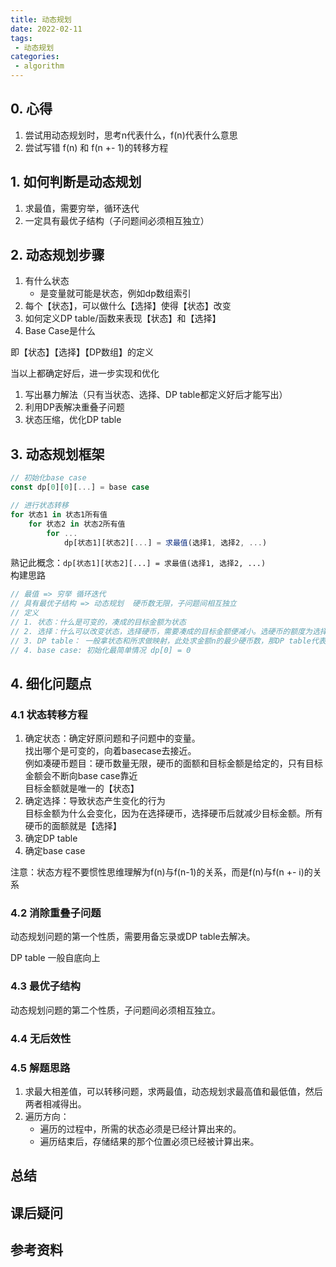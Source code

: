 ```yaml
---
title: 动态规划
date: 2022-02-11
tags:
 - 动态规划     
categories: 
 - algorithm
---
```

## 0. 心得
1. 尝试用动态规划时，思考n代表什么，f(n)代表什么意思
2. 尝试写错 f(n) 和 f(n +- 1)的转移方程

## 1. 如何判断是动态规划
1. 求最值，需要穷举，循环迭代
2. 一定具有最优子结构（子问题间必须相互独立）

## 2. 动态规划步骤
1. 有什么状态
   - 是变量就可能是状态，例如dp数组索引
2. 每个【状态】，可以做什么【选择】使得【状态】改变
3. 如何定义DP table/函数来表现【状态】和【选择】
4. Base Case是什么

即【状态】【选择】【DP数组】的定义

当以上都确定好后，进一步实现和优化
1. 写出暴力解法（只有当状态、选择、DP table都定义好后才能写出）
2. 利用DP表解决重叠子问题
3. 状态压缩，优化DP table

## 3. 动态规划框架
```js
// 初始化base case
const dp[0][0][...] = base case

// 进行状态转移
for 状态1 in 状态1所有值
    for 状态2 in 状态2所有值
        for ...
            dp[状态1][状态2][...] = 求最值(选择1, 选择2, ...)
```
熟记此概念：`dp[状态1][状态2][...] = 求最值(选择1, 选择2, ...)`    
构建思路
```js
// 最值 => 穷举 循环迭代 
// 具有最优子结构 => 动态规划  硬币数无限，子问题间相互独立
// 定义
// 1. 状态：什么是可变的，凑成的目标金额为状态
// 2. 选择：什么可以改变状态，选择硬币，需要凑成的目标金额便减小。选硬币的额度为选择。
// 3. DP table： 一般拿状态和所求做映射，此处求金额n的最少硬币数，那DP table代表金额n所需要的最少硬币数
// 4. base case: 初始化最简单情况 dp[0] = 0
```



## 4. 细化问题点
### 4.1 状态转移方程
1. 确定状态：确定好原问题和子问题中的变量。    
   找出哪个是可变的，向着basecase去接近。    
   例如凑硬币题目：硬币数量无限，硬币的面额和目标金额是给定的，只有目标金额会不断向base case靠近    
   目标金额就是唯一的【状态】
2. 确定选择：导致状态产生变化的行为    
   目标金额为什么会变化，因为在选择硬币，选择硬币后就减少目标金额。所有硬币的面额就是【选择】
3. 确定DP table 
4. 确定base case

注意：状态方程不要惯性思维理解为f(n)与f(n-1)的关系，而是f(n)与f(n +- i)的关系
   
### 4.2 消除重叠子问题
动态规划问题的第一个性质，需要用备忘录或DP table去解决。

DP table 一般自底向上

### 4.3 最优子结构
动态规划问题的第二个性质，子问题间必须相互独立。


### 4.4 无后效性


### 4.5 解题思路
1. 求最大相差值，可以转移问题，求两最值，动态规划求最高值和最低值，然后两者相减得出。
2. 遍历方向：
   - 遍历的过程中，所需的状态必须是已经计算出来的。
   - 遍历结束后，存储结果的那个位置必须已经被计算出来。

## 总结






## 课后疑问




## 参考资料


